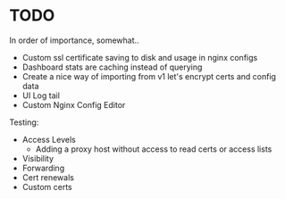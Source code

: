 # TODO

In order of importance, somewhat.. 

- Custom ssl certificate saving to disk and usage in nginx configs
- Dashboard stats are caching instead of querying
- Create a nice way of importing from v1 let's encrypt certs and config data
- UI Log tail
- Custom Nginx Config Editor

Testing:

- Access Levels
  - Adding a proxy host without access to read certs or access lists 
- Visibility
- Forwarding
- Cert renewals
- Custom certs
